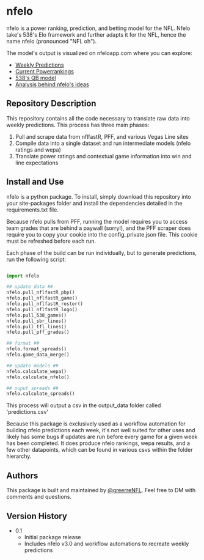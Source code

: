 # nfelo

nfelo is a power ranking, prediction, and betting model for the NFL. Nfelo take's 538's Elo framework and further adapts it for the NFL, hence the name nfelo (pronounced "NFL oh").

The model's output is visualized on nfeloapp.com where you can explore:
* [Weekly Predictions](https://www.nfeloapp.com/games)
* [Current Powerrankings](https://www.nfeloapp.com/nfl-power-ratings)
* [538's QB model](https://www.nfeloapp.com/qb-rankings)
* [Analysis behind nfelo's ideas](https://www.nfeloapp.com/analysis)


## Repository Description

This repository contains all the code necessary to translate raw data into weekly predictions. This process has three main phases:

1. Pull and scrape data from nflfastR, PFF, and various Vegas Line sites
2. Compile data into a single dataset and run intermediate models (nfelo ratings and wepa)
3. Translate power ratings and contextual game information into win and line expectations


## Install and Use

nfelo is a python package. To install, simply download this repository into your site-packages folder and install the dependencies detailed in the requirements.txt file.

Because nfelo pulls from PFF, running the model requires you to access team grades that are behind a paywall (sorry!), and the PFF scraper does require you to copy your cookie into the config_private.json file. This cookie must be refreshed before each run.

Each phase of the build can be run individually, but to generate predictions, run the following script:

```python

import nfelo

## update data ##
nfelo.pull_nflfastR_pbp()
nfelo.pull_nflfastR_game()
nfelo.pull_nflfastR_roster()
nfelo.pull_nflfastR_logo()
nfelo.pull_538_games()
nfelo.pull_sbr_lines()
nfelo.pull_tfl_lines()
nfelo.pull_pff_grades()

## format ##
nfelo.format_spreads()
nfelo.game_data_merge()

## update models ##
nfelo.calculate_wepa()
nfelo.calculate_nfelo()

## ouput spreads ##
nfelo.calculate_spreads()

```

This process will output a csv in the output_data folder called 'predictions.csv'

Because this package is exclusively used as a workflow automation for building nfelo predictions each week, it's not well suited for other uses and likely has some bugs if updates are run before every game for a given week has been completed. It does produce nfelo rankings, wepa results, and a few other datapoints, which can be found in various csvs within the folder hierarchy.


## Authors

This package is built and maintained by [@greerreNFL](https://twitter.com/greerreNFL). Feel free to DM with comments and questions.


## Version History

* 0.1
    * Initial package release
    * Includes nfelo v3.0 and workflow automations to recreate weekly predictions
    

